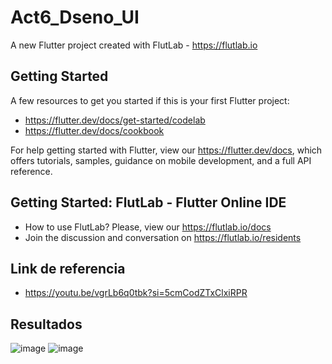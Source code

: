 # Act6_Dseno_UI

A new Flutter project created with FlutLab - https://flutlab.io

## Getting Started

A few resources to get you started if this is your first Flutter project:

- https://flutter.dev/docs/get-started/codelab
- https://flutter.dev/docs/cookbook

For help getting started with Flutter, view our
https://flutter.dev/docs, which offers tutorials,
samples, guidance on mobile development, and a full API reference.

## Getting Started: FlutLab - Flutter Online IDE

- How to use FlutLab? Please, view our https://flutlab.io/docs
- Join the discussion and conversation on https://flutlab.io/residents

## Link de referencia
- https://youtu.be/vgrLb6q0tbk?si=5cmCodZTxClxiRPR

## Resultados
![image](https://github.com/JaquelineGalindoHuitron/UII_Act6_diseno/assets/143548375/a8caeb9b-8b1e-48a7-95e5-08573ab73032)
![image](https://github.com/JaquelineGalindoHuitron/UII_Act6_diseno/assets/143548375/2acb9dd8-9f74-4ba8-9f50-2189a6a8e8e2)
